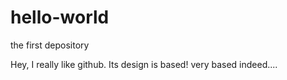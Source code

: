 # hello-world
the first depository

Hey, I really like github. Its design is based! very based indeed....
